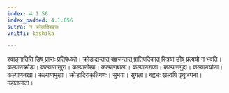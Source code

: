 ```yaml
---
index: 4.1.56
index_padded: 4.1.056
sutra: न क्रोडादिबह्वचः
vritti: kashika

---
```

स्वाङ्गातिति ङिष् प्राप्तः प्रतिषेध्यते। क्रोडाद्यन्तात् बह्वजन्तात् प्रातिपदिकात् स्त्रियां ङीष् प्रत्ययो न भवति। कल्याणक्रोडा। कल्याणाखुरा। कल्याणोखा। कल्याणबाला। कल्याणशफा। कल्याणगुदा। कल्याणघोणा। कल्याणनखा। कल्याणमुखा। क्रोडादिराकृतिगणः। सुभगा। सुगला। बह्वचः खल्वपि पृथुजघना। महाललाटा।